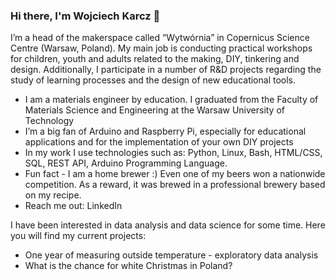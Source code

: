 ### Hi there, I'm Wojciech Karcz 👋

I’m a head of the makerspace called “Wytwórnia” in Copernicus Science Centre (Warsaw, Poland). My main job is conducting practical workshops for children, youth and adults related to the making, DIY, tinkering and design. Additionally, I participate in a number of R&D projects regarding the study of learning processes and the design of new educational tools.
- I am a materials engineer by education. I graduated from the Faculty of Materials Science and Engineering at the Warsaw University of Technology
- I’m a big fan of Arduino and Raspberry Pi, especially for educational applications and for the implementation of your own DIY projects
- In my work I use technologies such as: Python, Linux, Bash, HTML/CSS, SQL, REST API, Arduino Programming Language.
- Fun fact - I am a home brewer :) Even one of my beers won a nationwide competition. As a reward, it was brewed in a professional brewery based on my recipe.
- Reach me out: LinkedIn

I have been interested in data analysis and data science for some time. Here you will find my current projects:
- One year of measuring outside temperature - exploratory data analysis
- What is the chance for white Christmas in Poland?






<!--
**wojciechkarcz/wojciechkarcz** is a ✨ _special_ ✨ repository because its `README.md` (this file) appears on your GitHub profile.

Here are some ideas to get you started:

- 🔭 I’m currently working on ...
- 🌱 I’m currently learning ...
- 👯 I’m looking to collaborate on ...
- 🤔 I’m looking for help with ...
- 💬 Ask me about ...
- 📫 How to reach me: ...
- 😄 Pronouns: ...
- ⚡ Fun fact: ...
-->
